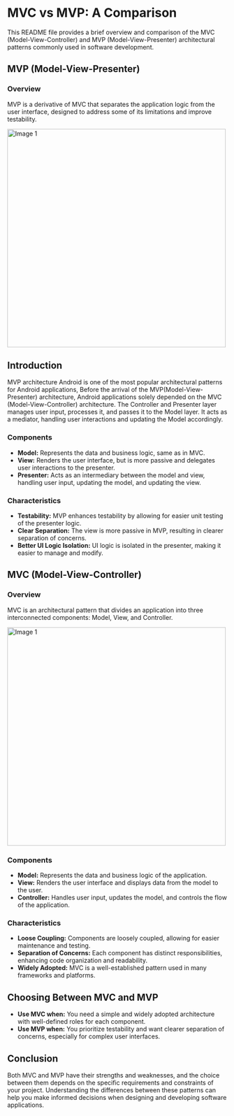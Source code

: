 # MVC vs MVP: A Comparison

This README file provides a brief overview and comparison of the MVC (Model-View-Controller) and MVP (Model-View-Presenter) architectural patterns commonly used in software development.

## MVP (Model-View-Presenter)

### Overview
MVP is a derivative of MVC that separates the application logic from the user interface, designed to address some of its limitations and improve testability.

<img src="https://github.com/Bhupendrapatel98/Android-MVP-Architecture/assets/55411086/8738f7ba-382e-4353-96c4-b344d2c836ec" alt="Image 1" width="500">

## Introduction
MVP architecture Android is one of the most popular architectural patterns for Android applications,
Before the arrival of the MVP(Model-View-Presenter) architecture, Android applications solely depended on the MVC (Model-View-Controller) architecture.
The Controller and Presenter layer manages user input, processes it, and passes it to the Model layer. It acts as a mediator, handling user interactions and updating the Model accordingly.

### Components
- **Model:** Represents the data and business logic, same as in MVC.
- **View:** Renders the user interface, but is more passive and delegates user interactions to the presenter.
- **Presenter:** Acts as an intermediary between the model and view, handling user input, updating the model, and updating the view.

### Characteristics
- **Testability:** MVP enhances testability by allowing for easier unit testing of the presenter logic.
- **Clear Separation:** The view is more passive in MVP, resulting in clearer separation of concerns.
- **Better UI Logic Isolation:** UI logic is isolated in the presenter, making it easier to manage and modify.

## MVC (Model-View-Controller)

### Overview
MVC is an architectural pattern that divides an application into three interconnected components: Model, View, and Controller.

<img src="https://github.com/Bhupendrapatel98/Android-MVP-Architecture/assets/55411086/fbaade61-4516-4f31-bdfd-7b156499bfbb" alt="Image 1" width="500">

### Components
- **Model:** Represents the data and business logic of the application.
- **View:** Renders the user interface and displays data from the model to the user.
- **Controller:** Handles user input, updates the model, and controls the flow of the application.

### Characteristics
- **Loose Coupling:** Components are loosely coupled, allowing for easier maintenance and testing.
- **Separation of Concerns:** Each component has distinct responsibilities, enhancing code organization and readability.
- **Widely Adopted:** MVC is a well-established pattern used in many frameworks and platforms.

## Choosing Between MVC and MVP

- **Use MVC when:** You need a simple and widely adopted architecture with well-defined roles for each component.
- **Use MVP when:** You prioritize testability and want clearer separation of concerns, especially for complex user interfaces.

## Conclusion

Both MVC and MVP have their strengths and weaknesses, and the choice between them depends on the specific requirements and constraints of your project. Understanding the differences between these patterns can help you make informed decisions when designing and developing software applications.
